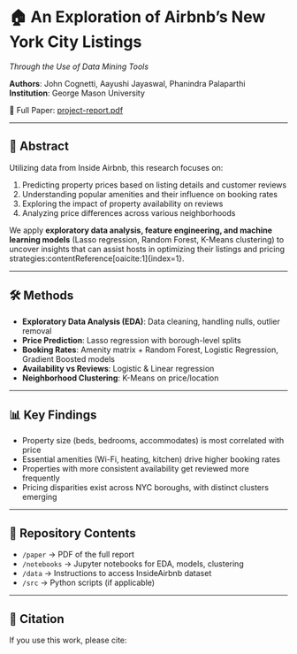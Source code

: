 # 🏠 An Exploration of Airbnb’s New York City Listings  
*Through the Use of Data Mining Tools*  

**Authors**: John Cognetti, Aayushi Jayaswal, Phanindra Palaparthi  
**Institution**: George Mason University  

📄 Full Paper: [project-report.pdf](./paper/project-report.pdf)  

---

## 📖 Abstract  
Utilizing data from Inside Airbnb, this research focuses on:  
1. Predicting property prices based on listing details and customer reviews  
2. Understanding popular amenities and their influence on booking rates  
3. Exploring the impact of property availability on reviews  
4. Analyzing price differences across various neighborhoods  

We apply **exploratory data analysis, feature engineering, and machine learning models** (Lasso regression, Random Forest, K-Means clustering) to uncover insights that can assist hosts in optimizing their listings and pricing strategies:contentReference[oaicite:1]{index=1}.  

---

## 🛠 Methods  
- **Exploratory Data Analysis (EDA)**: Data cleaning, handling nulls, outlier removal  
- **Price Prediction**: Lasso regression with borough-level splits  
- **Booking Rates**: Amenity matrix + Random Forest, Logistic Regression, Gradient Boosted models  
- **Availability vs Reviews**: Logistic & Linear regression  
- **Neighborhood Clustering**: K-Means on price/location  

---

## 📊 Key Findings  
- Property size (beds, bedrooms, accommodates) is most correlated with price  
- Essential amenities (Wi-Fi, heating, kitchen) drive higher booking rates  
- Properties with more consistent availability get reviewed more frequently  
- Pricing disparities exist across NYC boroughs, with distinct clusters emerging  

---

## 📂 Repository Contents  
- `/paper` → PDF of the full report  
- `/notebooks` → Jupyter notebooks for EDA, models, clustering  
- `/data` → Instructions to access InsideAirbnb dataset  
- `/src` → Python scripts (if applicable)  

---

## 📄 Citation  

If you use this work, please cite:  

